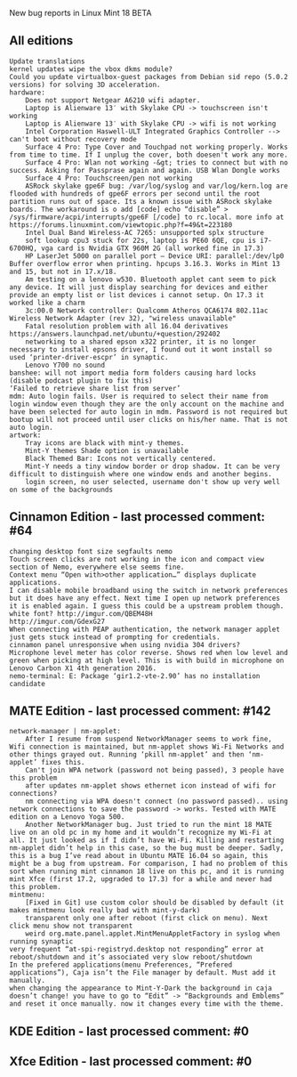 New bug reports in Linux Mint 18 BETA

All editions
------------

	Update translations
	kernel updates wipe the vbox dkms module?
	Could you update virtualbox-guest packages from Debian sid repo (5.0.2 versions) for solving 3D acceleration.
	hardware:
		Does not support Netgear A6210 wifi adapter.
		Laptop is Alienware 13′ with Skylake CPU -> touchscreen isn't working
		Laptop is Alienware 13′ with Skylake CPU -> wifi is not working
		Intel Corporation Haswell-ULT Integrated Graphics Controller --> can't boot without recovery mode
		Surface 4 Pro: Type Cover and Touchpad not working properly. Works from time to time. If I unplug the cover, both doesen't work any more.
		Surface 4 Pro: Wlan not working -&gt; tries to connect but with no success. Asking for Passprase again and again. USB Wlan Dongle works
		Surface 4 Pro: Touchscreen/pen not working
		ASRock skylake gpe6F bug: /var/log/syslog and var/log/kern.log are flooded with hundreds of gpe6F errors per second until the root partition runs out of space. Its a known issue with ASRock skylake boards. The workaround is o add [code] echo “disable” > /sys/firmware/acpi/interrupts/gpe6F [/code] to rc.local. more info at https://forums.linuxmint.com/viewtopic.php?f=49&t=223180
		Intel Dual Band Wireless-AC 7265: unsupported splx structure
		soft lookup cpu3 stuck for 22s, laptop is PE60 6QE, cpu is i7-6700HQ, vga card is Nvidia GTX 960M 2G (all worked fine in 17.3)
		HP LaserJet 5000 on parallel port – Device URI: parallel:/dev/lp0 Buffer overflow error when printing. hpcups 3.16.3. Works in Mint 13 and 15, but not in 17.x/18.
		Am testing on a lenovo w530. Bluetooth applet cant seem to pick any device. It will just display searching for devices and either provide an empty list or list devices i cannot setup. On 17.3 it worked like a charm
		3c:00.0 Network controller: Qualcomm Atheros QCA6174 802.11ac Wireless Network Adapter (rev 32), "wireless unavailable"
		Fatal resolution problem with all 16.04 derivatives https://answers.launchpad.net/ubuntu/+question/292402
		networking to a shared epson x322 printer, it is no longer necessary to install epsons driver, I found out it wont install so used ‘printer-driver-escpr’ in synaptic.
		Lenovo Y700 no sound
	banshee: will not import media form folders causing hard locks (disable podcast plugin to fix this)
	‘Failed to retrieve share list from server’
	mdm: Auto login fails. User is required to select their name from login window even though they are the only account on the machine and have been selected for auto login in mdm. Password is not required but bootup will not proceed until user clicks on his/her name. That is not auto login.
	artwork:
		Tray icons are black with mint-y themes.
		Mint-Y themes Shade option is unavailable
		Black Themed Bar: Icons not vertically centered.
		Mint-Y needs a tiny window border or drop shadow. It can be very difficult to distinguish where one window ends and another begins.
		login screen, no user selected, username don't show up very well on some of the backgrounds

Cinnamon Edition - last processed comment: #64
----------------------------------------------
	changing desktop font size segfaults nemo
	Touch screen clicks are not working in the icon and compact view section of Nemo, everywhere else seems fine.
	Context menu “Open with>other application…” displays duplicate applications.
	I can disable mobile broadband using the switch in network preferences but it does have any effect. Next time I open up network preferences it is enabled again. I guess this could be a upstream problem though.
	white font? http://imgur.com/QBEM48H
	http://imgur.com/GdexG27
	When connecting with PEAP authentication, the network manager applet just gets stuck instead of prompting for credentials.
	cinnamon panel unresponsive when using nvidia 304 drivers?
	Microphone level meter has color reverse. Shows red when low level and green when picking at high level. This is with build in microphone on Lenovo Carbon X1 4th generation 2016.
	nemo-terminal: E: Package ‘gir1.2-vte-2.90’ has no installation candidate

MATE Edition - last processed comment: #142
-------------------------------------------
	network-manager | nm-applet:
		After I resume from suspend NetworkManager seems to work fine, Wifi connection is maintained, but nm-applet shows Wi-Fi Networks and other things grayed out. Running ‘pkill nm-applet’ and then ‘nm-applet’ fixes this.
		Can't join WPA network (password not being passed), 3 people have this problem
		after updates nm-applet shows ethernet icon instead of wifi for connections?
		nm connecting via WPA doesn't connect (no password passed).. using network connections to save the password -> works. Tested with MATE edition on a Lenovo Yoga 500.
		Another NetworkManager bug. Just tried to run the mint 18 MATE live on an old pc in my home and it wouldn’t recognize my Wi-Fi at all. It just looked as if I didn’t have Wi-Fi. Killing and restarting nm-applet didn’t help in this case, so the bug must be deeper. Sadly, this is a bug I’ve read about in Ubuntu MATE 16.04 so again, this might be a bug from upstream. For comparison, I had no problem of this sort when running mint cinnamon 18 live on this pc, and it is running mint Xfce (first 17.2, upgraded to 17.3) for a while and never had this problem.
	mintmenu:
		[Fixed in Git] use custom color should be disabled by default (it makes mintmenu look really bad with mint-y-dark)
		transparent only one after reboot (first click on menu). Next click menu show not transparent
		weird org.mate.panel.applet.MintMenuAppletFactory in syslog when running synaptic
	very frequent “at-spi-registryd.desktop not responding” error at reboot/shutdown and it’s associated very slow reboot/shutdown
	In the prefered applications(menu Preferences, “Prefered applications”), Caja isn’t the File manager by default. Must add it manually.
	when changing the appearance to Mint-Y-Dark the background in caja doesn’t change! you have to go to “Edit” -> “Backgrounds and Emblems” and reset it once manually. now it changes every time with the theme.

KDE Edition - last processed comment: #0
-----------------------------------------

Xfce Edition - last processed comment: #0
------------------------------------------
